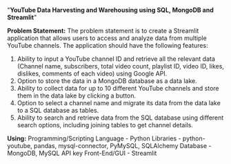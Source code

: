 "**YouTube Data Harvesting and Warehousing using SQL, MongoDB and Streamlit**"

**Problem Statement:**
The problem statement is to create a Streamlit application that allows users to access and analyze data from multiple YouTube channels. The application should have the following features:
1.	  Ability to input a YouTube channel ID and retrieve all the relevant data (Channel name, subscribers, total video count, playlist ID, video ID, likes, dislikes, comments of each video) using Google API.
2.	 Option to store the data in a MongoDB database as a data lake.
3.	 Ability to collect data for up to 10 different YouTube channels and store them in the data lake by clicking a button.
4.	 Option to select a channel name and migrate its data from the data lake to a SQL database as tables.
5.	Ability to search and retrieve data from the SQL database using different search options, including joining tables to get channel details.

**Using:**
Programming/Scripting Language - Python
Libraries - python-youtube, pandas, mysql-connector, PyMySQL, SQLAlchemy
Database - MongoDB, MySQL
API key
Front-End/GUI - Streamlit

